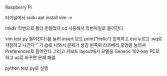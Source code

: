 Raspberry Pi

터미널에서
sudu apt install vim -v

mkdir 학번으로 폴더 만들었다
cd 사용해서 학번파일로 들어간다

vim test.py 들어간다  i를 눌러  insert 모드
print("Hello") 입력하고
esc누르고 :wq로 저장하고 나간다
" 가 @로 나와서 문제가 생김
왼쪽위 라즈베리 모양을 눌러서 Preferences로 들어간다 그리고 키보드 layout에서 모델을 Generic 102-key PC로 하고 us로 바꾸면 문제 해결

python test.py로 실행
